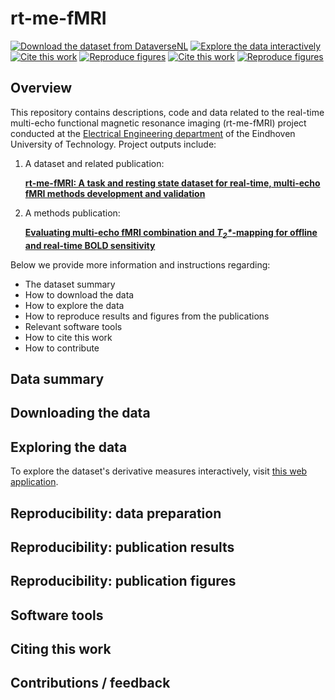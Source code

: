 # rt-me-fMRI

[![Download the dataset from DataverseNL](https://img.shields.io/badge/download-BIDS%20dataset-9cf.svg)]() 
[![Explore the data interactively](https://img.shields.io/badge/explore-Interactive%20Web%20App-ff69b4.svg)]()
[![Cite this work](https://img.shields.io/badge/cite-Data%20paper-brightgreen.svg)]() 
[![Reproduce figures](https://img.shields.io/badge/reproduce-Figures%20(data%20paper)-red.svg)]() 
[![Cite this work](https://img.shields.io/badge/cite-Methods%20paper-green.svg)]() 
[![Reproduce figures](https://img.shields.io/badge/reproduce-Figures%20(methods%20paper)-orange.svg)]() 


## Overview
This repository contains descriptions, code and data related to the real-time multi-echo functional magnetic resonance imaging (rt-me-fMRI) project conducted at the [Electrical Engineering department](https://www.tue.nl/en/research/research-groups/signal-processing-systems/) of the Eindhoven University of Technology. Project outputs include: 


1. A dataset and related publication:

    [**rt-me-fMRI: A task and resting state dataset for real-time, multi-echo fMRI methods development and validation**]()

2. A methods publication:

    [**Evaluating multi-echo fMRI combination and <i>T<sub>2</sub>\*</i>-mapping for offline and real-time BOLD sensitivity**]()

Below we provide more information and instructions regarding:
- The dataset summary
- How to download the data
- How to explore the data
- How to reproduce results and figures from the publications
- Relevant software tools
- How to cite this work
- How to contribute




## Data summary


## Downloading the data

## Exploring the data

To explore the dataset's derivative measures interactively, visit [this web application]().

## Reproducibility: data preparation

## Reproducibility: publication results

## Reproducibility: publication figures

## Software tools

## Citing this work

## Contributions / feedback



